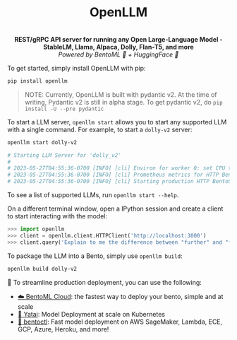 <div align="center">
    <h1 align="center">OpenLLM</h1>
    <br>
    <strong>REST/gRPC API server for running any Open Large-Language Model - StableLM, Llama, Alpaca, Dolly, Flan-T5, and more<br></strong>
    <i>Powered by BentoML 🍱 + HuggingFace 🤗</i>
    <br>
</div>

To get started, simply install OpenLLM with pip:

```bash
pip install openllm
```

> NOTE: Currently, OpenLLM is built with pydantic v2. At the time of writing,
> Pydantic v2 is still in alpha stage. To get pydantic v2, do
> `pip install -U --pre pydantic`

To start a LLM server, `openllm start` allows you to start any supported LLM
with a single command. For example, to start a `dolly-v2` server:

```bash
openllm start dolly-v2

# Starting LLM Server for 'dolly_v2'
#
# 2023-05-27T04:55:36-0700 [INFO] [cli] Environ for worker 0: set CPU thread coun t to 10
# 2023-05-27T04:55:36-0700 [INFO] [cli] Prometheus metrics for HTTP BentoServer f rom "_service.py:svc" can be accessed at http://localhost:3000/metrics.
# 2023-05-27T04:55:36-0700 [INFO] [cli] Starting production HTTP BentoServer from "_service.py:svc" listening on http://0.0.0.0:3000 (Press CTRL+C to quit)
```

To see a list of supported LLMs, run `openllm start --help`.

On a different terminal window, open a IPython session and create a client to
start interacting with the model:

```python
>>> import openllm
>>> client = openllm.client.HTTPClient('http://localhost:3000')
>>> client.query('Explain to me the difference between "further" and "farther"')
```

To package the LLM into a Bento, simply use `openllm build`:

```bash
openllm build dolly-v2
```

🎯 To streamline production deployment, you can use the following:

- [☁️ BentoML Cloud](https://l.bentoml.com/bento-cloud): the fastest way to
  deploy your bento, simple and at scale
- [🦄️ Yatai](https://github.com/bentoml/yatai): Model Deployment at scale on
  Kubernetes
- [🚀 bentoctl](https://github.com/bentoml/bentoctl): Fast model deployment on
  AWS SageMaker, Lambda, ECE, GCP, Azure, Heroku, and more!
